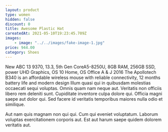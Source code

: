 ```yaml
---
layout: product
type: women
hidden: false
discount: 0
title: Awesome Plastic Hat
careatedAt: 2021-05-10T19:23:45.709Z
images:
    - image: "../../images/fake-image-1.jpg"
price: 944.00
category: Shoes
---
```

New ABC 13 9370, 13.3, 5th Gen CoreA5-8250U, 8GB RAM, 256GB SSD, power UHD Graphics, OS 10 Home, OS Office A & J 2016
The Apollotech B340 is an affordable wireless mouse with reliable connectivity, 12 months battery life and modern design
Illum quasi qui in quibusdam molestias occaecati sequi voluptas. Omnis quam nam neque aut. Veritatis non officiis libero rem deleniti sunt. Cupiditate inventore culpa dolore qui. Officia magni saepe aut dolor qui. Sed facere id veritatis temporibus maiores nulla odio et similique.
 Aut nam quis magnam non qui qui. Cum qui eveniet voluptatum. Laborum voluptas exercitationem corporis aut. Est aut harum saepe quidem dolorem veritatis aut.
